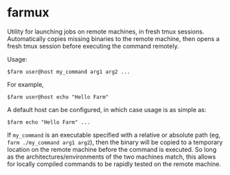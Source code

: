 # farmux
Utility for launching jobs on remote machines, in fresh tmux sessions. 
Automatically copies missing binaries to the remote machine, then opens a fresh tmux session before executing the command remotely.

Usage: 
```
$farm user@host my_command arg1 arg2 ...
```
For example, 

```
$farm user@host echo "Hello Farm"
```

A default host can be configured, in which case usage is as simple as:
```
$farm echo "Hello Farm" ...
```
If ```my_command``` is an executable specified with a relative or absolute path (eg, ```farm ./my_command arg1 arg2```), then the binary will be copied to a temporary location on the remote machine before the command is executed. So long as the architectures/environments of the two machines match, this allows for locally compiled commands to be rapidly tested on the remote machine.

